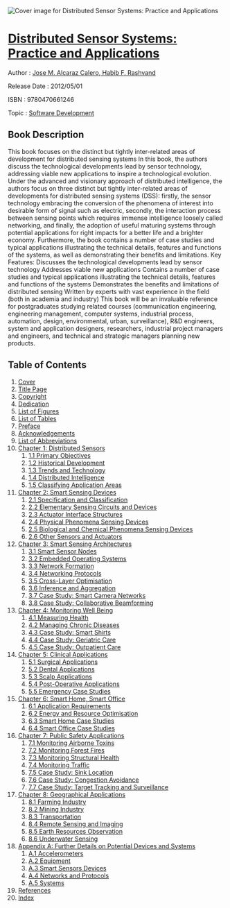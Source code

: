 ![Cover image for Distributed Sensor Systems: Practice and Applications](https://imgdetail.ebookreading.net/cover/cover/software_development/EB9780470661246.jpg)

[Distributed Sensor Systems: Practice and Applications](https://ebookreading.net/view/book/Distributed+Sensor+Systems%3A+Practice+and+Applications-EB9780470661246_1.html "Distributed Sensor Systems: Practice and Applications")
====================================================================================================================

Author : [Jose M. Alcaraz Calero](https://ebookreading.net/search/author/Jose+M.+Alcaraz+Calero),[ Habib F. Rashvand](https://ebookreading.net/search/author/+Habib+F.+Rashvand)

Release Date : 2012/05/01

ISBN : 9780470661246

Topic : [Software Development](https://ebookreading.net/search/category/software-development)

Book Description
-----------------

This book focuses on the distinct but tightly inter-related areas of development for distributed sensing systems
In this book, the authors discuss the technological developments lead by sensor technology, addressing viable new applications to inspire a technological evolution. Under the advanced and visionary approach of distributed intelligence, the authors focus on three distinct but tightly inter-related areas of developments for distributed sensing systems (DSS): firstly, the sensor technology embracing the conversion of the phenomena of interest into desirable form of signal such as electric, secondly, the interaction process between sensing points which requires immense intelligence loosely called networking, and finally, the adoption of useful maturing systems through potential applications for right impacts for a better life and a brighter economy. Furthermore, the book contains a number of case studies and typical applications illustrating the technical details, features and functions of the systems, as well as demonstrating their benefits and limitations.
Key Features:
Discusses the technological developments lead by sensor technology
Addresses viable new applications
Contains a number of case studies and typical applications illustrating the technical details, features and functions of the systems
Demonstrates the benefits and limitations of distributed sensing
Written by experts with vast experience in the field (both in academia and industry)
This book will be an invaluable reference for postgraduates studying related courses (communication engineering, engineering management, computer systems, industrial process, automation, design, environmental, urban, surveillance), R&amp;D engineers, system and application designers, researchers, industrial project managers and engineers, and technical and strategic managers planning new products.
              
Table of Contents
-----------------

1. [Cover](https://ebookreading.net/view/book/Distributed+Sensor+Systems%3A+Practice+and+Applications-EB9780470661246_1.html)
1. [Title Page](https://ebookreading.net/view/book/Distributed+Sensor+Systems%3A+Practice+and+Applications-EB9780470661246_3.html)
1. [Copyright](https://ebookreading.net/view/book/Distributed+Sensor+Systems%3A+Practice+and+Applications-EB9780470661246_4.html)
1. [Dedication](https://ebookreading.net/view/book/Distributed+Sensor+Systems%3A+Practice+and+Applications-EB9780470661246_5.html)
1. [List of Figures](https://ebookreading.net/view/book/Distributed+Sensor+Systems%3A+Practice+and+Applications-EB9780470661246_6.html)
1. [List of Tables](https://ebookreading.net/view/book/Distributed+Sensor+Systems%3A+Practice+and+Applications-EB9780470661246_7.html)
1. [Preface](https://ebookreading.net/view/book/Distributed+Sensor+Systems%3A+Practice+and+Applications-EB9780470661246_8.html)
1. [Acknowledgements](https://ebookreading.net/view/book/Distributed+Sensor+Systems%3A+Practice+and+Applications-EB9780470661246_9.html)
1. [List of Abbreviations](https://ebookreading.net/view/book/Distributed+Sensor+Systems%3A+Practice+and+Applications-EB9780470661246_10.html)
1. [Chapter 1: Distributed Sensors](https://ebookreading.net/view/book/Distributed+Sensor+Systems%3A+Practice+and+Applications-EB9780470661246_11.html)
    1. [1.1 Primary Objectives](https://ebookreading.net/view/book/Distributed+Sensor+Systems%3A+Practice+and+Applications-EB9780470661246_11.html#c01_level1_1)
    1. [1.2 Historical Development](https://ebookreading.net/view/book/Distributed+Sensor+Systems%3A+Practice+and+Applications-EB9780470661246_11.html#c01_level1_2)
    1. [1.3 Trends and Technology](https://ebookreading.net/view/book/Distributed+Sensor+Systems%3A+Practice+and+Applications-EB9780470661246_11.html#c01_level1_3)
    1. [1.4 Distributed Intelligence](https://ebookreading.net/view/book/Distributed+Sensor+Systems%3A+Practice+and+Applications-EB9780470661246_11.html#c01_level1_4)
    1. [1.5 Classifying Application Areas](https://ebookreading.net/view/book/Distributed+Sensor+Systems%3A+Practice+and+Applications-EB9780470661246_11.html#c01_level1_5)
1. [Chapter 2: Smart Sensing Devices](https://ebookreading.net/view/book/Distributed+Sensor+Systems%3A+Practice+and+Applications-EB9780470661246_12.html)
    1. [2.1 Specification and Classification](https://ebookreading.net/view/book/Distributed+Sensor+Systems%3A+Practice+and+Applications-EB9780470661246_12.html#c02_level1_1)
    1. [2.2 Elementary Sensing Circuits and Devices](https://ebookreading.net/view/book/Distributed+Sensor+Systems%3A+Practice+and+Applications-EB9780470661246_12.html#c02_level1_2)
    1. [2.3 Actuator Interface Structures](https://ebookreading.net/view/book/Distributed+Sensor+Systems%3A+Practice+and+Applications-EB9780470661246_12.html#c02_level1_3)
    1. [2.4 Physical Phenomena Sensing Devices](https://ebookreading.net/view/book/Distributed+Sensor+Systems%3A+Practice+and+Applications-EB9780470661246_12.html#c02_level1_4)
    1. [2.5 Biological and Chemical Phenomena Sensing Devices](https://ebookreading.net/view/book/Distributed+Sensor+Systems%3A+Practice+and+Applications-EB9780470661246_12.html#c02_level1_5)
    1. [2.6 Other Sensors and Actuators](https://ebookreading.net/view/book/Distributed+Sensor+Systems%3A+Practice+and+Applications-EB9780470661246_12.html#c02_level1_6)
1. [Chapter 3: Smart Sensing Architectures](https://ebookreading.net/view/book/Distributed+Sensor+Systems%3A+Practice+and+Applications-EB9780470661246_13.html)
    1. [3.1 Smart Sensor Nodes](https://ebookreading.net/view/book/Distributed+Sensor+Systems%3A+Practice+and+Applications-EB9780470661246_13.html#c03_level1_1)
    1. [3.2 Embedded Operating Systems](https://ebookreading.net/view/book/Distributed+Sensor+Systems%3A+Practice+and+Applications-EB9780470661246_13.html#c03_level1_2)
    1. [3.3 Network Formation](https://ebookreading.net/view/book/Distributed+Sensor+Systems%3A+Practice+and+Applications-EB9780470661246_13.html#c03_level1_3)
    1. [3.4 Networking Protocols](https://ebookreading.net/view/book/Distributed+Sensor+Systems%3A+Practice+and+Applications-EB9780470661246_13.html#c03_level1_4)
    1. [3.5 Cross-Layer Optimisation](https://ebookreading.net/view/book/Distributed+Sensor+Systems%3A+Practice+and+Applications-EB9780470661246_13.html#c03_level1_5)
    1. [3.6 Inference and Aggregation](https://ebookreading.net/view/book/Distributed+Sensor+Systems%3A+Practice+and+Applications-EB9780470661246_13.html#c03_level1_6)
    1. [3.7 Case Study: Smart Camera Networks](https://ebookreading.net/view/book/Distributed+Sensor+Systems%3A+Practice+and+Applications-EB9780470661246_13.html#c03_level1_7)
    1. [3.8 Case Study: Collaborative Beamforming](https://ebookreading.net/view/book/Distributed+Sensor+Systems%3A+Practice+and+Applications-EB9780470661246_13.html#c03_level1_8)
1. [Chapter 4: Monitoring Well Being](https://ebookreading.net/view/book/Distributed+Sensor+Systems%3A+Practice+and+Applications-EB9780470661246_14.html)
    1. [4.1 Measuring Health](https://ebookreading.net/view/book/Distributed+Sensor+Systems%3A+Practice+and+Applications-EB9780470661246_14.html#c04_level1_1)
    1. [4.2 Managing Chronic Diseases](https://ebookreading.net/view/book/Distributed+Sensor+Systems%3A+Practice+and+Applications-EB9780470661246_14.html#c04_level1_2)
    1. [4.3 Case Study: Smart Shirts](https://ebookreading.net/view/book/Distributed+Sensor+Systems%3A+Practice+and+Applications-EB9780470661246_14.html#c04_level1_3)
    1. [4.4 Case Study: Geriatric Care](https://ebookreading.net/view/book/Distributed+Sensor+Systems%3A+Practice+and+Applications-EB9780470661246_14.html#c04_level1_4)
    1. [4.5 Case Study: Outpatient Care](https://ebookreading.net/view/book/Distributed+Sensor+Systems%3A+Practice+and+Applications-EB9780470661246_14.html#c04_level1_5)
1. [Chapter 5: Clinical Applications](https://ebookreading.net/view/book/Distributed+Sensor+Systems%3A+Practice+and+Applications-EB9780470661246_15.html)
    1. [5.1 Surgical Applications](https://ebookreading.net/view/book/Distributed+Sensor+Systems%3A+Practice+and+Applications-EB9780470661246_15.html#c05_level1_1)
    1. [5.2 Dental Applications](https://ebookreading.net/view/book/Distributed+Sensor+Systems%3A+Practice+and+Applications-EB9780470661246_15.html#c05_level1_2)
    1. [5.3 Scalp Applications](https://ebookreading.net/view/book/Distributed+Sensor+Systems%3A+Practice+and+Applications-EB9780470661246_15.html#c05_level1_3)
    1. [5.4 Post-Operative Applications](https://ebookreading.net/view/book/Distributed+Sensor+Systems%3A+Practice+and+Applications-EB9780470661246_15.html#c05_level1_4)
    1. [5.5 Emergency Case Studies](https://ebookreading.net/view/book/Distributed+Sensor+Systems%3A+Practice+and+Applications-EB9780470661246_15.html#c05_level1_5)
1. [Chapter 6: Smart Home, Smart Office](https://ebookreading.net/view/book/Distributed+Sensor+Systems%3A+Practice+and+Applications-EB9780470661246_16.html)
    1. [6.1 Application Requirements](https://ebookreading.net/view/book/Distributed+Sensor+Systems%3A+Practice+and+Applications-EB9780470661246_16.html#c06_level1_1)
    1. [6.2 Energy and Resource Optimisation](https://ebookreading.net/view/book/Distributed+Sensor+Systems%3A+Practice+and+Applications-EB9780470661246_16.html#c06_level1_2)
    1. [6.3 Smart Home Case Studies](https://ebookreading.net/view/book/Distributed+Sensor+Systems%3A+Practice+and+Applications-EB9780470661246_16.html#c06_level1_3)
    1. [6.4 Smart Office Case Studies](https://ebookreading.net/view/book/Distributed+Sensor+Systems%3A+Practice+and+Applications-EB9780470661246_16.html#c06_level1_4)
1. [Chapter 7: Public Safety Applications](https://ebookreading.net/view/book/Distributed+Sensor+Systems%3A+Practice+and+Applications-EB9780470661246_17.html)
    1. [7.1 Monitoring Airborne Toxins](https://ebookreading.net/view/book/Distributed+Sensor+Systems%3A+Practice+and+Applications-EB9780470661246_17.html#c07_level1_1)
    1. [7.2 Monitoring Forest Fires](https://ebookreading.net/view/book/Distributed+Sensor+Systems%3A+Practice+and+Applications-EB9780470661246_17.html#c07_level1_2)
    1. [7.3 Monitoring Structural Health](https://ebookreading.net/view/book/Distributed+Sensor+Systems%3A+Practice+and+Applications-EB9780470661246_17.html#c07_level1_3)
    1. [7.4 Monitoring Traffic](https://ebookreading.net/view/book/Distributed+Sensor+Systems%3A+Practice+and+Applications-EB9780470661246_17.html#c07_level1_4)
    1. [7.5 Case Study: Sink Location](https://ebookreading.net/view/book/Distributed+Sensor+Systems%3A+Practice+and+Applications-EB9780470661246_17.html#c07_level1_5)
    1. [7.6 Case Study: Congestion Avoidance](https://ebookreading.net/view/book/Distributed+Sensor+Systems%3A+Practice+and+Applications-EB9780470661246_17.html#c07_level1_6)
    1. [7.7 Case Study: Target Tracking and Surveillance](https://ebookreading.net/view/book/Distributed+Sensor+Systems%3A+Practice+and+Applications-EB9780470661246_17.html#c07_level1_7)
1. [Chapter 8: Geographical Applications](https://ebookreading.net/view/book/Distributed+Sensor+Systems%3A+Practice+and+Applications-EB9780470661246_18.html)
    1. [8.1 Farming Industry](https://ebookreading.net/view/book/Distributed+Sensor+Systems%3A+Practice+and+Applications-EB9780470661246_18.html#c08_level1_1)
    1. [8.2 Mining Industry](https://ebookreading.net/view/book/Distributed+Sensor+Systems%3A+Practice+and+Applications-EB9780470661246_18.html#c08_level1_2)
    1. [8.3 Transportation](https://ebookreading.net/view/book/Distributed+Sensor+Systems%3A+Practice+and+Applications-EB9780470661246_18.html#c08_level1_3)
    1. [8.4 Remote Sensing and Imaging](https://ebookreading.net/view/book/Distributed+Sensor+Systems%3A+Practice+and+Applications-EB9780470661246_18.html#c08_level1_4)
    1. [8.5 Earth Resources Observation](https://ebookreading.net/view/book/Distributed+Sensor+Systems%3A+Practice+and+Applications-EB9780470661246_18.html#c08_level1_5)
    1. [8.6 Underwater Sensing](https://ebookreading.net/view/book/Distributed+Sensor+Systems%3A+Practice+and+Applications-EB9780470661246_18.html#c08_level1_6)
1. [Appendix A: Further Details on Potential Devices and Systems](https://ebookreading.net/view/book/Distributed+Sensor+Systems%3A+Practice+and+Applications-EB9780470661246_19.html)
    1. [A.1 Accelerometers](https://ebookreading.net/view/book/Distributed+Sensor+Systems%3A+Practice+and+Applications-EB9780470661246_19.html#a01_level1_1)
    1. [A.2 Equipment](https://ebookreading.net/view/book/Distributed+Sensor+Systems%3A+Practice+and+Applications-EB9780470661246_19.html#a01_level1_2)
    1. [A.3 Smart Sensors Devices](https://ebookreading.net/view/book/Distributed+Sensor+Systems%3A+Practice+and+Applications-EB9780470661246_19.html#a01_level1_3)
    1. [A.4 Networks and Protocols](https://ebookreading.net/view/book/Distributed+Sensor+Systems%3A+Practice+and+Applications-EB9780470661246_19.html#a01_level1_4)
    1. [A.5 Systems](https://ebookreading.net/view/book/Distributed+Sensor+Systems%3A+Practice+and+Applications-EB9780470661246_19.html#a01_level1_5)
1. [References](https://ebookreading.net/view/book/Distributed+Sensor+Systems%3A+Practice+and+Applications-EB9780470661246_20.html)
1. [Index](https://ebookreading.net/view/book/Distributed+Sensor+Systems%3A+Practice+and+Applications-EB9780470661246_21.html)
